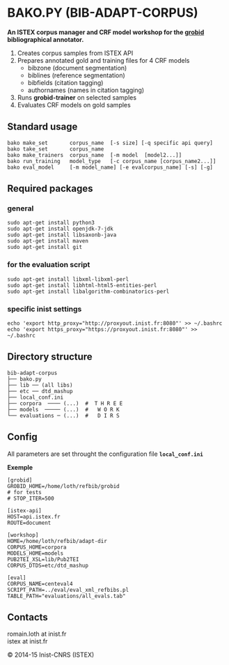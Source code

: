 BAKO.PY (BIB-ADAPT-CORPUS)
==========================

**An ISTEX corpus manager and CRF model workshop for the [grobid](https://github.com/kermitt2/grobid) bibliographical annotator.**

 1. Creates corpus samples from ISTEX API
 2. Prepares annotated gold and training files for 4 CRF models
     - bibzone (document segmentation)
     - biblines (reference segmentation)
     - bibfields (citation tagging)
     - authornames (names in citation tagging)
 3. Runs **grobid-trainer** on selected samples  
 4. Evaluates CRF models on gold samples

Standard usage
---------------
```
bako make_set       corpus_name  [-s size] [-q specific api query]
bako take_set       corpus_name
bako make_trainers  corpus_name  [-m model  [model2...]]
bako run_training   model_type   [-c corpus_name [corpus_name2...]]
bako eval_model     [-m model_name] [-e evalcorpus_name] [-s] [-g]
```


Required packages
------------------
### general
```
sudo apt-get install python3
sudo apt-get install openjdk-7-jdk
sudo apt-get install libsaxonb-java
sudo apt-get install maven
sudo apt-get install git
```

### for the evaluation script
```
sudo apt-get install libxml-libxml-perl
sudo apt-get install libhtml-html5-entities-perl
sudo apt-get install libalgorithm-combinatorics-perl
```

### specific inist settings
```
echo 'export http_proxy="http://proxyout.inist.fr:8080"' >> ~/.bashrc
echo 'export https_proxy="https://proxyout.inist.fr:8080"' >> ~/.bashrc
```

Directory structure
---------------------
```
bib-adapt-corpus
├── bako.py
├── lib ── (all libs)
├── etc ── dtd_mashup
├── local_conf.ini       
├── corpora  ──── (...)  #  T H R E E
├── models  ───── (...)  #   W O R K
└── evaluations ─ (...)  #   D I R S
```

Config
-------
All parameters are set throught the configuration file **`local_conf.ini`**

**Exemple**

```
[grobid]
GROBID_HOME=/home/loth/refbib/grobid
# for tests
# STOP_ITER=500

[istex-api]
HOST=api.istex.fr
ROUTE=document

[workshop]
HOME=/home/loth/refbib/adapt-dir
CORPUS_HOME=corpora
MODELS_HOME=models
PUB2TEI_XSL=lib/Pub2TEI
CORPUS_DTDS=etc/dtd_mashup

[eval]
CORPUS_NAME=centeval4
SCRIPT_PATH=../eval/eval_xml_refbibs.pl
TABLE_PATH="evaluations/all_evals.tab"
```

Contacts
---------
romain.loth at inist.fr  
istex at inist.fr

© 2014-15 Inist-CNRS (ISTEX)
